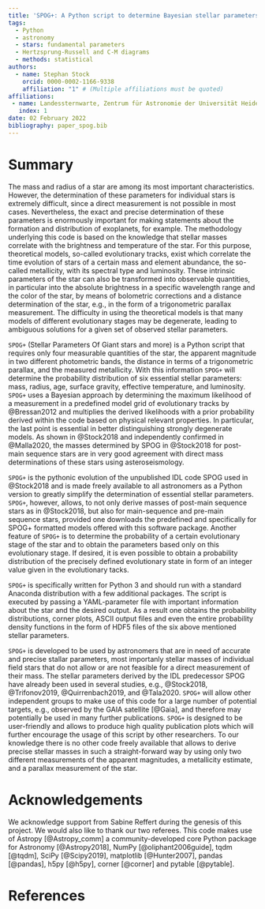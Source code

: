 ```yaml
---
title: 'SPOG+: A Python script to determine Bayesian stellar parameters of stars'
tags:
  - Python
  - astronomy
  - stars: fundamental parameters
  - Hertzsprung-Russell and C-M diagrams
  - methods: statistical
authors:
  - name: Stephan Stock
    orcid: 0000-0002-1166-9338
    affiliation: "1" # (Multiple affiliations must be quoted)
affiliations:
 - name: Landessternwarte, Zentrum für Astronomie der Universität Heidelberg, Königstuhl 12, 69117 Heidelberg, Germany
   index: 1
date: 02 February 2022
bibliography: paper_spog.bib
---
```


# Summary
The mass and radius of a star are among its most important characteristics. However, the determination of these parameters for individual stars is extremely difficult, since a direct measurement is not possible in most cases. Nevertheless, the exact and precise determination of these parameters is enormously important for making statements about the formation and distribution of exoplanets, for example. The methodology underlying this code is based on the knowledge that stellar masses correlate with the brightness and temperature of the star. For this purpose, theoretical models, so-called evolutionary tracks, exist which correlate the time evolution of stars of a certain mass and element abundance, the so-called metallicity, with its spectral type and luminosity. These intrinsic parameters of the star can also be transformed into observable quantities, in particular into the absolute brightness in a specific wavelength range and the color of the star, by means of bolometric corrections and a distance determination of the star, e.g., in the form of a trigonometric parallax measurement. The difficulty in using the theoretical models is that many models of different evolutionary stages may be degenerate, leading to ambiguous solutions for a given set of observed stellar parameters.


``SPOG+`` (Stellar Parameters Of Giant stars and more) is a Python script that requires only four measurable quantities of the star, the apparent magnitude in two different photometric bands, the distance in terms of a trigonometric parallax, and the measured metallicity. With this information ``SPOG+`` will determine the probability distribution of six essential stellar parameters: mass, radius, age, surface gravity, effective temperature, and luminosity. ``SPOG+`` uses a Bayesian approach by determining the maximum likelihood of a measurement in a predefined model grid of evolutionary tracks by @Bressan2012 and multiplies the derived likelihoods with a prior probability derived within the code based on physical relevant properties. In particular, the last point is essential in better distinguishing strongly degenerate models. As shown in @Stock2018 and independently confirmed in @Malla2020, the masses determined by SPOG in @Stock2018 for post-main sequence stars are in very good agreement with direct mass determinations of these stars using asteroseismology.

``SPOG+``  is the pythonic evolution of the unpublished IDL code SPOG used in @Stock2018 and is made freely available to all astronomers as a Python version to greatly simplify the determination of essential stellar parameters. ``SPOG+``, however, allows, to not only derive masses of post-main sequence stars as in @Stock2018, but also for main-sequence and pre-main sequence stars, provided one downloads the predefined and specifically for SPOG+ formatted models offered with this software package. Another feature of ``SPOG+``  is to determine the probability of a certain evolutionary stage of the star and to obtain the parameters based only on this evolutionary stage. If desired, it is even possible to obtain a probability distribution of the precisely defined evolutionary state in form of an integer value given in the evolutionary tacks.

``SPOG+`` is specifically written for Python 3 and should run with a standard Anaconda distribution with a few additional packages. The script is executed by passing a YAML-parameter file with important information about the star and the desired output. As a result one obtains the probability distributions, corner plots, ASCII output files and even the entire probability density functions in the form of HDF5 files of the six above mentioned stellar parameters.

``SPOG+``  is developed to be used by astronomers that are in need of accurate and precise stallar parameters, most importanly stellar masses of individual field stars that do not allow or are not feasible for a direct measurement of their mass. The stellar parameters derived by the IDL predecessor SPOG have already been used in several studies, e.g., @Stock2018, @Trifonov2019, @Quirrenbach2019, and @Tala2020. ``SPOG+`` will allow other independent groups to make use of this code for a large number of potential targets, e.g., observed by the GAIA satellite [@Gaia], and therefore may potentially be used in many further publications. ``SPOG+`` is designed to be user-friendly and allows to produce high quality publication plots which will further encourage the usage of this script by other researchers. To our knowledge there is no other code freely available that allows to derive precise stellar masses in such a straight-forward way by using only two different measurements of the apparent magnitudes, a metallicity estimate, and a parallax measurement of the star.

# Acknowledgements

We acknowledge support from Sabine Reffert during the genesis of this project.  We would also like to thank our two referees. This code makes use of Astropy [@Astropy_comm] a community-developed core Python package for Astronomy [@Astropy2018], NumPy [@oliphant2006guide], tqdm [@tqdm], SciPy [@Scipy2019], matplotlib [@Hunter2007], pandas [@pandas], h5py [@h5py], corner [@corner] and pytable [@pytable].

# References
